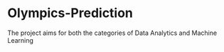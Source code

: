 # Olympics-Prediction
The project aims for both the categories of Data Analytics and Machine Learning 
